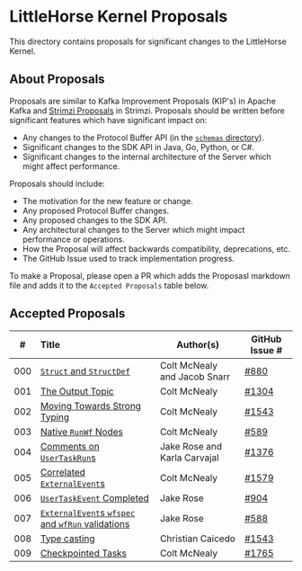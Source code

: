 # LittleHorse Kernel Proposals

This directory contains proposals for significant changes to the LittleHorse Kernel.

## About Proposals

Proposals are similar to Kafka Improvement Proposals (KIP's) in Apache Kafka and [Strimzi Proposals](https://github.com/strimzi/proposals) in Strimzi. Proposals should be written before significant features which have significant impact on:

* Any changes to the Protocol Buffer API (in the [`schemas` directory](../schemas/)).
* Significant changes to the SDK API in Java, Go, Python, or C#.
* Significant changes to the internal architecture of the Server which might affect performance.

Proposals should include:

* The motivation for the new feature or change.
* Any proposed Protocol Buffer changes.
* Any proposed changes to the SDK API.
* Any architectural changes to the Server which might impact performance or operations.
* How the Proposal will affect backwards compatibility, deprecations, etc.
* The GitHub Issue used to track implementation progress.

To make a Proposal, please open a PR which adds the Proposasl markdown file and adds it to the `Accepted Proposals` table below.

## Accepted Proposals

| #  | Title                                                                 |Author(s)    |GitHub Issue #|
|:--:|:----------------------------------------------------------------------|-------------|--------------|
| 000 | [`Struct` and `StructDef`](./000-struct-and-structdef.md) |Colt McNealy and Jacob Snarr |[#880](https://github.com/littlehorse-enterprises/littlehorse/issues/880)|
| 001 | [The Output Topic](./001-output-topic.md) | Colt McNealy | [#1304](https://github.com/littlehorse-enterprises/littlehorse/issues/1304) |
| 002 | [Moving Towards Strong Typing](./002-move-to-strong-typing.md) | Colt McNealy | [#1543](https://github.com/littlehorse-enterprises/littlehorse/issues/1543) |
| 003 | [Native `RunWf` Nodes](./003-run-wf-node.md) | Colt McNealy | [#589](https://github.com/littlehorse-enterprises/littlehorse/issues/589) |
| 004 | [Comments on `UserTaskRun`s](./004-add-user-task-comments.md) | Jake Rose and Karla Carvajal | [#1376](https://github.com/littlehorse-enterprises/littlehorse/issues/1376) |
| 005 | [Correlated `ExternalEvent`s](./005-correlated-events.md) | Colt McNealy | [#1579](https://github.com/littlehorse-enterprises/littlehorse/issues/1579) |
| 006 | [`UserTaskEvent` Completed](./006-add-user-task-event-completed.md) | Jake Rose | [#904](https://github.com/littlehorse-enterprises/littlehorse/issues/904) |
| 007 | [`ExternalEvent`s `wfspec` and `wfRun` validations](./007-extending-external-event-validations.md) | Jake Rose | [#588](https://github.com/littlehorse-enterprises/littlehorse/issues/588) |
| 008 | [Type casting](./008-type-casting.md) | Christian Caicedo | [#1543](https://github.com/littlehorse-enterprises/littlehorse/issues/1543)|
| 009 | [Checkpointed Tasks](./009-checkpointed-task-run.md) | Colt McNealy | [#1765](https://github.com/littlehorse-enterprises/littlehorse/issues/1765) |

